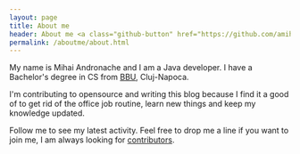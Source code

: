 ```yaml
---
layout: page
title: About me
header: About me <a class="github-button" href="https://github.com/amihaiemil" data-count-href="/amihaiemil/followers" data-count-api="/users/amihaiemil#followers" data-count-aria-label="# followers on GitHub" aria-label="Follow @amihaiemil on GitHub">Follow @amihaiemil</a>
permalink: /aboutme/about.html
---
```

My name is Mihai Andronache and I am a Java developer. I have a Bachelor's degree in CS from [BBU](http://www.cs.ubbcluj.ro/en/), Cluj-Napoca.

I'm contributing to opensource and writing this blog because I find it a good
of to get rid of the office job routine, learn new things and keep my knowledge updated.

Follow me to see my latest activity.
Feel free to drop me a line if you want to join me, I am always looking
for [contributors](http://www.amihaiemil.com/2016/12/22/contributors-wanted.html).
